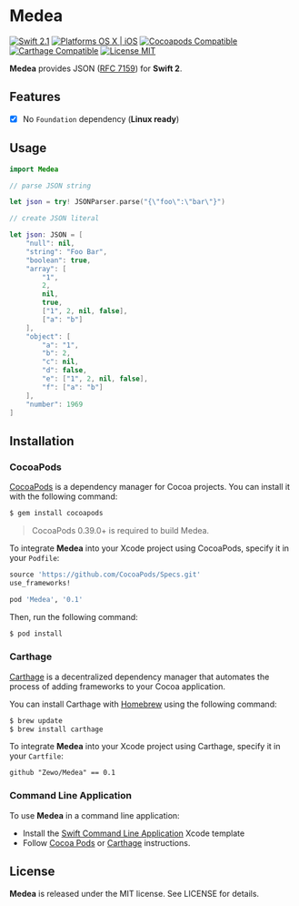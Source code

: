 Medea
=========

[![Swift 2.1](https://img.shields.io/badge/Swift-2.1-orange.svg?style=flat)](https://developer.apple.com/swift/)
[![Platforms OS X | iOS](https://img.shields.io/badge/Platforms-OS%20X%20%7C%20iOS-lightgray.svg?style=flat)](https://developer.apple.com/swift/)
[![Cocoapods Compatible](https://img.shields.io/badge/Cocoapods-Compatible-4BC51D.svg?style=flat)](https://cocoapods.org/pods/Venice)
[![Carthage Compatible](https://img.shields.io/badge/Carthage-Compatible-4BC51D.svg?style=flat)](https://github.com/Carthage/Carthage)
[![License MIT](https://img.shields.io/badge/License-MIT-blue.svg?style=flat)](https://github.com/Carthage/Carthage)

**Medea** provides JSON ([RFC 7159](http://tools.ietf.org/html/rfc7159)) for **Swift 2**.

## Features

- [x] No `Foundation` dependency (**Linux ready**)

## Usage

```swift
import Medea

// parse JSON string

let json = try! JSONParser.parse("{\"foo\":\"bar\"}")

// create JSON literal

let json: JSON = [
    "null": nil,
    "string": "Foo Bar",
    "boolean": true,
    "array": [
        "1",
        2,
        nil,
        true,
        ["1", 2, nil, false],
        ["a": "b"]
    ],
    "object": [
        "a": "1",
        "b": 2,
        "c": nil,
        "d": false,
        "e": ["1", 2, nil, false],
        "f": ["a": "b"]
    ],
    "number": 1969
]
```

## Installation

### CocoaPods

[CocoaPods](http://cocoapods.org) is a dependency manager for Cocoa projects. You can install it with the following command:

```bash
$ gem install cocoapods
```

> CocoaPods 0.39.0+ is required to build Medea.

To integrate **Medea** into your Xcode project using CocoaPods, specify it in your `Podfile`:

```ruby
source 'https://github.com/CocoaPods/Specs.git'
use_frameworks!

pod 'Medea', '0.1'
```

Then, run the following command:

```bash
$ pod install
```

### Carthage

[Carthage](https://github.com/Carthage/Carthage) is a decentralized dependency manager that automates the process of adding frameworks to your Cocoa application.

You can install Carthage with [Homebrew](http://brew.sh/) using the following command:

```bash
$ brew update
$ brew install carthage
```

To integrate **Medea** into your Xcode project using Carthage, specify it in your `Cartfile`:

```ogdl
github "Zewo/Medea" == 0.1
```

### Command Line Application

To use **Medea** in a command line application:

- Install the [Swift Command Line Application](https://github.com/Zewo/Swift-Command-Line-Application-Template) Xcode template
- Follow [Cocoa Pods](#cocoapods) or [Carthage](#carthage) instructions.

License
-------

**Medea** is released under the MIT license. See LICENSE for details.
